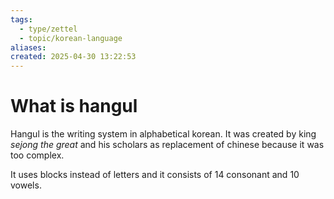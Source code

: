 ```yaml
---
tags:
  - type/zettel
  - topic/korean-language
aliases: 
created: 2025-04-30 13:22:53
---
```

# What is hangul

Hangul is the writing system in alphabetical korean. It was created by king *sejong the great* and his scholars as replacement of chinese because it was too complex.

It uses blocks instead of letters and it consists of 14 consonant and 10 vowels.
